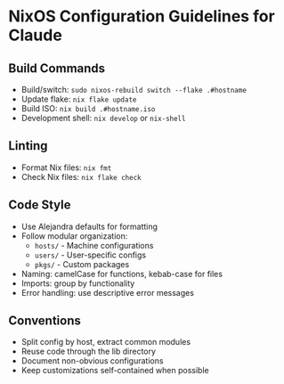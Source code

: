 # NixOS Configuration Guidelines for Claude

## Build Commands
- Build/switch: `sudo nixos-rebuild switch --flake .#hostname`
- Update flake: `nix flake update`
- Build ISO: `nix build .#hostname.iso`
- Development shell: `nix develop` or `nix-shell`

## Linting
- Format Nix files: `nix fmt` 
- Check Nix files: `nix flake check`

## Code Style
- Use Alejandra defaults for formatting
- Follow modular organization:
  - `hosts/` - Machine configurations
  - `users/` - User-specific configs
  - `pkgs/` - Custom packages
- Naming: camelCase for functions, kebab-case for files
- Imports: group by functionality
- Error handling: use descriptive error messages

## Conventions
- Split config by host, extract common modules
- Reuse code through the lib directory
- Document non-obvious configurations
- Keep customizations self-contained when possible